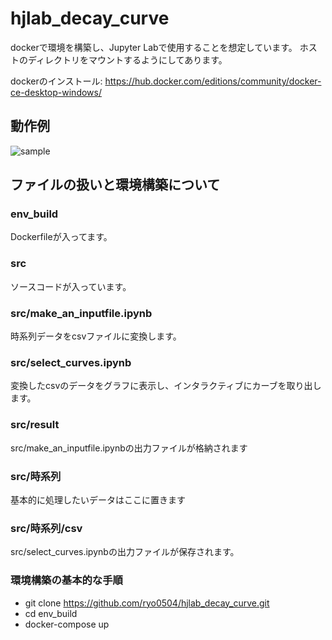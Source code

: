 # hjlab_decay_curve
dockerで環境を構築し、Jupyter Labで使用することを想定しています。
ホストのディレクトリをマウントするようにしてあります。

dockerのインストール: https://hub.docker.com/editions/community/docker-ce-desktop-windows/

## 動作例
![sample](https://i.gyazo.com/6c18cf1b2e80c59ba69d24af58c0c890.gif)

## ファイルの扱いと環境構築について

### env_build
Dockerfileが入ってます。

### src
ソースコードが入っています。
### src/make_an_inputfile.ipynb
時系列データをcsvファイルに変換します。

### src/select_curves.ipynb
変換したcsvのデータをグラフに表示し、インタラクティブにカーブを取り出します。

### src/result
src/make_an_inputfile.ipynbの出力ファイルが格納されます

### src/時系列
基本的に処理したいデータはここに置きます

### src/時系列/csv
src/select_curves.ipynbの出力ファイルが保存されます。

### 環境構築の基本的な手順
- git clone https://github.com/ryo0504/hjlab_decay_curve.git
- cd env_build
- docker-compose up


